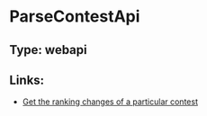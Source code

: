 # ParseContestApi

## Type: webapi

## Links:
* [Get the ranking changes of a particular contest](https://codeforces.com/api/contest.ratingChanges?contestId=1141)
